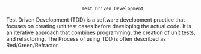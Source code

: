                                 Test Driven Development
Test Driven Development (TDD) is a software development practice that focuses on creating unit
test cases before developing the actual code. It is an iterative approach that combines 
programming, the creation of unit tests, and refactoring.
The Process of using TDD is often described as Red/Green/Refractor.

